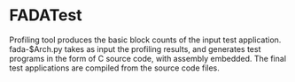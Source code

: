 # FADATest
Profiling tool produces the basic block counts of the input test application.
fada-$Arch.py takes as input the profiling results, and generates test programs in the form of C source code, with assembly embedded.
The final test applications are compiled from the source code files.
